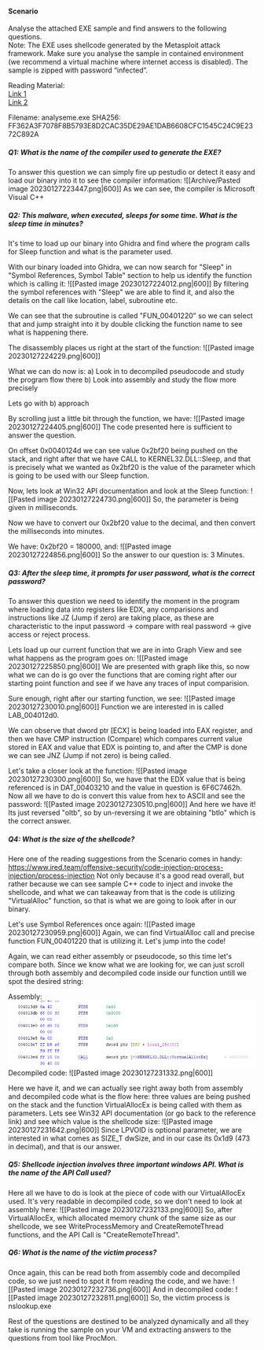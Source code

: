 #### Scenario
Analyse the attached EXE sample and find answers to the following questions.  
Note: The EXE uses shellcode generated by the Metasploit attack framework. Make sure you analyse the sample in contained environment (we recommend a virtual machine where internet access is disabled). The sample is zipped with password “infected”.  

Reading Material:  
[Link 1](https://www.ired.team/offensive-security/code-injection-process-injection/process-injection)  
[Link 2](https://sevrosecurity.com/2020/04/08/process-injection-part-1-createremotethread/#process_injection_primer)

Filename: analyseme.exe
SHA256: FF362A3F7078F8B5793E8D2CAC35DE29AE1DAB6608CFC1545C24C9E2372C892A

##### Q1: What is the name of the compiler used to generate the EXE?
To answer this question we can simply fire up pestudio or detect it easy and load our binary into it to see the compiler information:
![[Archive/Pasted image 20230127223447.png|600]]
As we can see, the compiler is Microsoft Visual C++

##### Q2: This malware, when executed, sleeps for some time. What is the sleep time in minutes?
It's time to load up our binary into Ghidra and find where the program calls for Sleep function and what is the parameter used.

With our binary loaded into Ghidra, we can now search for "Sleep" in "Symbol References, Symbol Table" section to help us identify the function which is calling it:
![[Pasted image 20230127224012.png|600]]
By filtering the symbol references with "Sleep" we are able to find it, and also the details on the call like location, label, subroutine etc.

We can see that the subroutine is called "FUN_00401220" so we can select that and jump straight into it by double clicking the function name to see what is happening there.

The disassembly places us right at the start of the function:
![[Pasted image 20230127224229.png|600]]

What we can do now is:
a) Look in to decompiled pseudocode and study the program flow there
b) Look into assembly and study the flow more precisely

Lets go with b) approach

By scrolling just a little bit through the function, we have:
![[Pasted image 20230127224405.png|600]]
The code presented here is sufficient to answer the question.

On offset 0x0040124d we can see value 0x2bf20 being pushed on the stack, and right after that we have CALL to KERNEL32.DLL::Sleep, and that is precisely what we wanted as 0x2bf20 is the value of the parameter which is going to be used with our Sleep function.

Now, lets look at Win32 API documentation and look at the Sleep function:
![[Pasted image 20230127224730.png|600]]
So, the parameter is being given in milliseconds.

Now we have to convert our 0x2bf20 value to the decimal, and then convert the milliseconds into minutes.

We have: 0x2bf20 = 180000, and:
![[Pasted image 20230127224856.png|600]]
So the answer to our question is: 3 Minutes.

##### Q3: After the sleep time, it prompts for user password, what is the correct password?
To answer this question we need to identify the moment in the program where loading data into registers like EDX, any comparisions and instructions like JZ (Jump if zero) are taking place, as these are characteristic to the input password -> compare with real password -> give access or reject process.

Lets load up our current function that we are in into Graph View and see what happens as the program goes on:
![[Pasted image 20230127225850.png|600]]
We are presented with graph like this, so now what we can do is go over the functions that are coming right after our starting point function and see if we have any traces of input comparision.

Sure enough, right after our starting function, we see:
![[Pasted image 20230127230010.png|600]]
Function we are interested in is called LAB_004012d0.

We can observe that dword ptr [ECX] is being loaded into EAX register, and then we have CMP instruction (Compare) which compares current value stored in EAX and value that EDX is pointing to, and after the CMP is done we can see JNZ (Jump if not zero) is being called.

Let's take a closer look at the function:
![[Pasted image 20230127230300.png|600]]
So, we have that the EDX value that is being referenced is in DAT_00403210 and the value in question is 6F6C7462h. Now all we have to do is convert this value from hex to ASCII and see the password:
![[Pasted image 20230127230510.png|600]]
And here we have it! Its just reversed "oltb", so by un-reversing it we are obtaining "btlo" which is the correct answer.

##### Q4: What is the size of the shellcode?
Here one of the reading suggestions from the Scenario comes in handy: https://www.ired.team/offensive-security/code-injection-process-injection/process-injection
Not only because it's a good read overall, but rather because we can see sample C++ code to inject and invoke the shellcode, and what we can takeaway from that is the code is utilizing "VirtualAlloc" function, so that is what we are going to look after in our binary.

Let's use Symbol References once again:
![[Pasted image 20230127230959.png|600]]
Again, we can find VirtualAlloc call and precise function FUN_00401220 that is utilizing it. Let's jump into the code!

Again, we can read either assembly or pseudocode, so this time let's compare both. Since we know what we are looking for, we can just scroll through both assembly and decompiled code inside our function untill we spot the desired string:

Assembly:
<img src='png/Pasted image 20230127231216.png'>
Decompiled code:
![[Pasted image 20230127231332.png|600]]

Here we have it, and we can actually see right away both from assembly and decompiled code what is the flow here: three values are being pushed on the stack and the function VirtualAllocEx is being called with them as parameters. Lets see Win32 API documentation (or go back to the reference link) and see which value is the shellcode size:
![[Pasted image 20230127231642.png|600]]
Since LPVOID is optional parameter, we are interested in what comes as SIZE_T dwSize, and in our case its 0x1d9 (473 in decimal), and that is our answer.

##### Q5: Shellcode injection involves three important windows API. What is the name of the API Call used?
Here all we have to do is look at the piece of code with our VirtualAllocEx used. It's very readable in decompiled code, so we don't need to look at assembly here:
![[Pasted image 20230127232133.png|600]]
So, after VirtualAllocEx, which allocated memory chunk of the same size as our shellcode, we see WriteProcessMemory and CreateRemoteThread functions, and the API Call is "CreateRemoteThread".

##### Q6: What is the name of the victim process?
Once again, this can be read both from assembly code and decompiled code, so we just need to spot it from reading the code, and we have:
![[Pasted image 20230127232736.png|600]]
And in decompiled code:
![[Pasted image 20230127232811.png|600]]
So, the victim process is nslookup.exe

Rest of the questions are destined to be analyzed dynamically and all they take is running the sample on your VM and extracting answers to the questions from tool like ProcMon.
